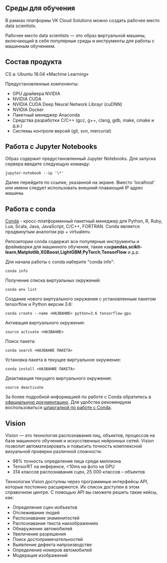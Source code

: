 ## Среды для обучения

В рамках платформы VK Cloud Solutions можно создать рабочее место data scientists.

Рабочее место data scientists — это образ виртуальной машины, включающий в себя популярные среды и инструменты для работы с машинным обучением.

## Состав продукта

CS а: Ubuntu 18.04 «Machine Learning»

Предустановленные компоненты:

- GPU драйвера NVIDIA
- NVIDIA CUDA
- NVIDIA CUDA Deep Neural Network Librayr (cuDNN)
- NVIDIA Docker
- Пакетный менеджер Anaconda
- Средства разработки C/C++ (gcc, g++, clang, gdb, make, cmake и д.р.)
- Системы контроля версий (git, svn, mercurial)

## Работа с Jupyter Notebooks

Образ содержит предустановленный Jupyter Notebooks. Для запуска сервера введите следующую команду:

```
jupyter-notebook --ip '\*'
```

Далее перейдите по ссылке, указанной на экране. Вместо 'localhost' или имени следует использовать внешний плавающий IP адрес машины.

## Работа с conda

[Conda](https://conda.io/) - кросс-платформенный пакетный менеджер для Python, R, Ruby, Lua, Scala, Java, JavaScript, C/C++, FORTRAN. Conda является продвинутым аналогом pip + virtualenv.

Репозитории conda содержат все популярные инструменты и фреймворки для машинного обучения, такие как**pandas**,**scikit-learn**,**Matplotlib**,**XGBoost**,**LightGBM**,**PyTorch**,**TensorFlow** и д.р.

Для начала работы с conda наберите "conda info":

```
conda info
```

Получение списка виртуальных окружений:

```
conda env list
```

Создание нового виртуального окружения с установленным пакетом tensorflow и Python версии 3.6:

```
conda create --name <НАЗВАНИЕ> python=3.6 tensorflow-gpu
```

Активация виртуального окружения:

```
source activate <НАЗВАНИЕ>    
```

Поиск пакета:

```
conda search <НАЗВАНИЕ ПАКЕТА>
```

Установка пакета в текущее виртуальное окружение:

```
conda install <НАЗВАНИЕ ПАКЕТА>
```

Деактивация текущего виртуального окружения:

```
source deactivate
```

За более подробной информацией по работе с Conda обратитесь в [официальную документацию](https://conda.io/docs/). Для удобства рекомендуем воспользоваться [шпаргалкой по работе с Conda](https://s3.amazonaws.com/helpjuice-static/helpjuice_production%2Fuploads%2Fupload%2Fimage%2F4120%2Fdirect%2F1537975670800-conda-cheatsheet.pdf).

## Vision

Vision — это технология распознавания лиц, объектов, процессов на базе машинного обучения и искусственных нейронных сетей. Vision позволит автоматизировать и повысить точность комплексной визуальной проверки различной сложности.

- 98% точность определения лица среди миллиона
- TensorRT на инференсе, <10ms на фото на GPU
- 314 классов распознавания сцен, 25 000 классов – объектов

Технологии Vision доступны через программные интерфейсы API, которые постоянно расширяются. Их список доступен в этом справочном центре. С помощью API вы сможете решить такие кейсы, как:

- Определение сцен иобъектов
- Отслеживание людей
- Распознавание знаменитостей
- Распознавание текста наизображениях
- Обнаружение автомобилей
- Увеличение разрешения
- Поиск достопримечательностей
- Выявление дефекта напроизводстве
- Определение номеров автомобилей
- Модерация изображений

